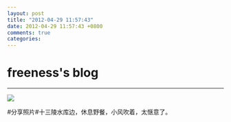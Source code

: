 ```yaml
---
layout: post
title: "2012-04-29 11:57:43"
date: 2012-04-29 11:57:43 +0800
comments: true
categories: 
---
```


# freeness's blog

----------

![](http://okqmqrbgo.bkt.clouddn.com/201204291157431.jpg)

>
\#分享照片\#十三陵水库边，休息野餐，小风吹着，太惬意了。